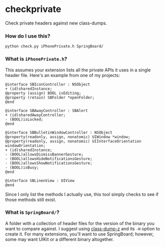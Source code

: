 # checkprivate

Check private headers against new class-dumps.

### How do I use this?

    python check.py iPhonePrivate.h SpringBoard/

### What is `iPhonePrivate.h`?

This assumes your extension lists all the private APIs it uses in a single header file. Here's an example from one of my projects:

    @interface SBIconController : NSObject
    + (id)sharedInstance;
    @property (assign) BOOL isEditing;
    @property (retain) SBFolder *openFolder;
    @end

    @interface SBAwayController : SBAlert
    + (id)sharedAwayController;
    - (BOOL)isLocked;
    @end

    @interface SBBulletinWindowController : NSObject
    @property(readonly, assign, nonatomic) UIWindow *window;
    @property(readonly, assign, nonatomic) UIInterfaceOrientation windowOrientation;
    + (id)sharedInstance;
    - (BOOL)allowsDismissBannerGesture;
    - (BOOL)allowsHideNotificationsGesture;
    - (BOOL)allowsShowNotificationsGesture;
    - (BOOL)isBusy;
    @end

    @interface SBLinenView : UIView
    @end

Since I only list the methods I actually use, this tool simply checks to see if those methods still exist.

### What is `SpringBoard/`?

A folder with a collection of header files for the version of the binary you want to compare against. I suggest using [class-dump-z](http://code.google.com/p/networkpx/wiki/class_dump_z) and its `-H` option to create it. For many extensions, you'll want to use SpringBoard; however, some may want UIKit or a different binary altogether.



